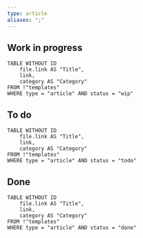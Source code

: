 ```yaml
---
type: article
aliases: ";"
---
```


## Work in progress
```dataview
TABLE WITHOUT ID
	file.link AS "Title",
	link,
	category AS "Category"
FROM !"templates"
WHERE type = "article" AND status = "wip"
```
## To do
```dataview
TABLE WITHOUT ID
	file.link AS "Title",
	link,
	category AS "Category"
FROM !"templates"
WHERE type = "article" AND status = "todo"
```
## Done
```dataview
TABLE WITHOUT ID
	file.link AS "Title",
	link,
	category AS "Category"
FROM !"templates"
WHERE type = "article" AND status = "done"
```